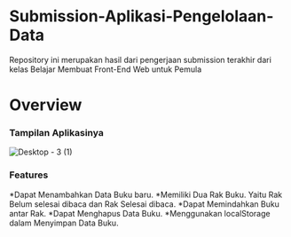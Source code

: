 # Submission-Aplikasi-Pengelolaan-Data

Repository ini merupakan hasil dari pengerjaan submission terakhir dari kelas Belajar Membuat Front-End Web untuk Pemula

# Overview
### Tampilan Aplikasinya

![Desktop - 3 (1)](https://user-images.githubusercontent.com/102937891/197330159-085dc29e-724b-4e2f-8291-8658b74236bd.jpg)

### Features
*Dapat Menambahkan Data Buku baru.
*Memiliki Dua Rak Buku. Yaitu Rak Belum selesai dibaca dan Rak Selesai dibaca.
*Dapat Memindahkan Buku antar Rak.
*Dapat Menghapus Data Buku.
*Menggunakan localStorage dalam Menyimpan Data Buku.


